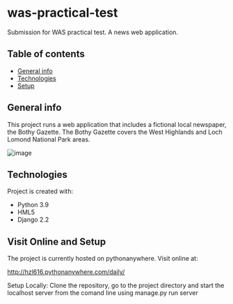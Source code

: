# was-practical-test
Submission for WAS practical test. A news web application.

## Table of contents
* [General info](#general-info)
* [Technologies](#technologies)
* [Setup](#setup)

## General info
This project runs a web application that includes a fictional local newspaper, the Bothy Gazette. 
The Bothy Gazette covers the West Highlands and Loch Lomond National Park areas.


![image](https://user-images.githubusercontent.com/80228762/115531774-12892b80-a28d-11eb-89a2-ce2805f3c583.png)


	
## Technologies
Project is created with:
* Python 3.9
* HML5
* Django 2.2


	
## Visit Online and Setup
The project is currently hosted on pythonanywhere. Visit online at:

http://hzl616.pythonanywhere.com/daily/


Setup Locally:
Clone the repository, go to the project directory and start the localhost server from the comand line using
manage.py run server


